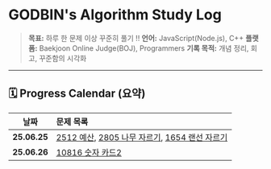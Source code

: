 # GODBIN's Algorithm Study Log

> **목표:** 하루 한 문제 이상 꾸준히 풀기 !!
> **언어:** JavaScript(Node.js), C++
> **플랫폼:** Baekjoon Online Judge(BOJ), Programmers
> **기록 목적:** 개념 정리, 회고, 꾸준함의 시각화  

---

## 🗓️ Progress Calendar (요약)

| 날짜 | 문제 목록 |
|:--:|:--|
| **25.06.25** | [2512 예산](https://www.acmicpc.net/problem/2512), [2805 나무 자르기](https://www.acmicpc.net/problem/2805), [1654 랜선 자르기](https://www.acmicpc.net/problem/1654) |
| **25.06.26** | [10816 숫자 카드2](https://www.acmicpc.net/problem/10816) |
